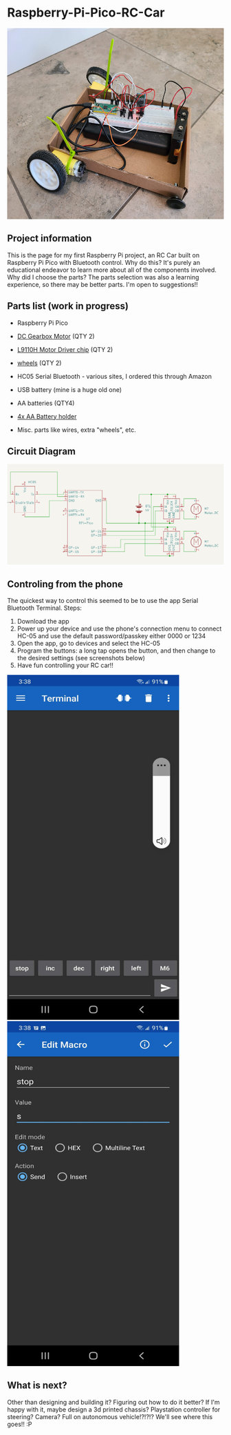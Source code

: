 # Raspberry-Pi-Pico-RC-Car

<img src="https://github.com/NotFiona/Raspberry-Pi-Pico-RC-Car/blob/main/RC Car Prototype.jpg" width="591" height="443">

## Project information
This is the page for my first Raspberry Pi project, an RC Car built on Raspberry Pi Pico with Bluetooth control.
Why do this?  It's purely an educational endeavor to learn more about all of the components involved.
Why did I choose the parts?  The parts selection was also a learning experience, so there may be better parts.  I'm open to suggestions!!

## Parts list (work in progress)
- Raspberry Pi Pico

- [DC Gearbox Motor](https://www.adafruit.com/product/3777) (QTY 2)

- [L9110H Motor Driver chip](https://www.adafruit.com/product/4489) (QTY 2)

- [wheels](https://www.adafruit.com/product/4205) (QTY 2)

- HC05 Serial Bluetooth - various sites, I ordered this through Amazon

- USB battery (mine is a huge old one)

- AA batteries (QTY4)

- [4x AA Battery holder](https://www.adafruit.com/product/3859)

- Misc. parts like wires, extra "wheels", etc.

## Circuit Diagram
![Circuit Diagram](https://github.com/NotFiona/Raspberry-Pi-Pico-RC-Car/blob/main/Circuit-Diagram%20v0.1.png)

## Controling from the phone
The quickest way to control this seemed to be to use the app Serial Bluetooth Terminal.
Steps:
1. Download the app
2. Power up your device and use the phone's connection menu to connect HC-05 and use the default password/passkey either 0000 or 1234
3. Open the app, go to devices and select the HC-05
4. Program the buttons:  a long tap opens the button, and then change to the desired settings (see screenshots below)
5. Have fun controlling your RC car!!

<img src="https://github.com/NotFiona/Raspberry-Pi-Pico-RC-Car/blob/main/SBT-1.jpg" width="400" height="800"> <img src="https://github.com/NotFiona/Raspberry-Pi-Pico-RC-Car/blob/main/SBT-2.jpg" width="400" height="800">



## What is next? 
Other than designing and building it?  Figuring out how to do it better?  If I'm happy with it, maybe design a 3d printed chassis?
Playstation controller for steering?  Camera?  Full on autonomous vehicle!?!?!?  We'll see where this goes!! :P
